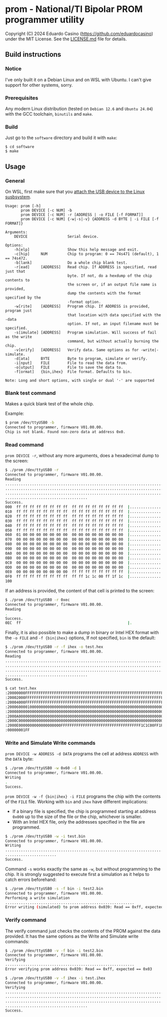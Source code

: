 # prom - National/TI Bipolar PROM programmer utility

Copyright (C) 2024 Eduardo Casino (https://github.com/eduardocasino) under the MIT License. See the [LICENSE.md](https://github.com/eduardocasino/TI-Bipolar-PROM-programmer-shield/blob/main/software/LICENSE.md) file for details.

## Build instructions

### Notice

I've only built it on a Debian Linux and on WSL with Ubuntu. I can't give support for other systems, sorry.

### Prerequisites

Any modern Linux distribution (tested on `Debian 12.6` and `Ubuntu 24.04`) with the GCC toolchain, `binutils` and `make`.

### Build

Just go to the `software` directory and build it with `make`:
```console
$ cd software
$ make
```

## Usage

### General

On WSL, first make sure that you [attach the USB device to the Linux susbsystem](https://learn.microsoft.com/en-us/windows/wsl/connect-usb#attach-a-usb-device).

```text
Usage: prom [-h]
       prom DEVICE [-c NUM] -b
       prom DEVICE [-c NUM] -r [ADDRESS | -o FILE [-f FORMAT]]
       prom DEVICE [-c NUM] {-w|-s|-v} {ADDRESS -d BYTE | -i FILE [-f FORMAT]}

Arguments:
    DEVICE                  Serial device.

Options:
    -h[elp]                 Show this help message and exit.
    -c[hip]     NUM         Chip to program: 0 == 74s471 (default), 1 == 74s472.
    -b[lank]                Do a whole chip blank test.
    -r[ead]     [ADDRESS]   Read chip. If ADDRESS is specified, read just that
                            byte. If not, do a hexdump of the chip contents to
                            the screen or, if an output file name is provided,
                            dump the contents with the format specified by the
                            -format option.
    -w[rite]    [ADDRESS]   Program chip. If ADDRESS is provided, program just
                            that location with data specified with the -data
                            option. If not, an input filename must be specified.
    -s[imulate] [ADDRESS]   Program simulation. Will success of fail as the write
                            command, but without actually burning the chip.
    -v[erify]   [ADDRESS]   Verify data. Same options as for -write|-simulate.
    -d[ata]     BYTE        Byte to program, simulate or verify.
    -i[nput]    FILE        File to read the data from.
    -o[utput]   FILE        File to save the data to.
    -f[ormat]   {bin,ihex}  File format. Defaults to bin.

Note: Long and short options, with single or dual '-' are supported
```

### Blank test command

Makes a quick blank test of the whole chip.

Example:

```bash
$ prom /dev/ttyUSB0 -b
Connected to programmer, firmware V01.00.00.
Chip is not blank. Found non-zero data at address 0x0.
```

### Read command

`prom DEVICE -r`, without any more arguments, does a hexadecimal dump to the screen:

```bash
$ ./prom /dev/ttyUSB0 -r
Connected to programmer, firmware V01.00.00.
Reading
.........................................................................
.........................................................................
.........................................................................
.....................................
Success.
000  ff ff ff ff ff ff ff ff  ff ff ff ff ff ff ff ff  |................|
010  ff ff ff ff ff ff ff ff  ff ff ff ff ff ff ff ff  |................|
020  ff ff ff ff ff ff ff ff  ff ff ff ff ff ff ff ff  |................|
030  ff ff ff ff ff ff ff ff  ff ff ff ff ff ff ff ff  |................|
040  ff ff ff ff ff ff ff ff  ff ff ff ff ff ff ff ff  |................|
050  ff ff ff ff ff ff ff ff  ff ff ff ff ff ff ff ff  |................|
060  01 00 00 00 00 00 00 00  00 00 00 00 00 00 00 00  |................|
070  00 00 00 00 00 00 00 00  00 00 00 00 00 00 00 00  |................|
080  00 00 00 00 00 00 00 00  00 00 00 00 00 00 00 00  |................|
090  00 00 00 00 00 00 00 00  00 00 00 00 00 00 00 00  |................|
0A0  00 00 00 00 00 00 00 00  00 00 00 00 00 00 00 00  |................|
0B0  00 00 00 00 00 00 00 00  00 00 00 00 00 00 00 00  |................|
0C0  00 00 00 00 00 00 00 00  00 00 00 00 00 00 00 00  |................|
0D0  00 00 00 00 00 00 00 00  00 00 00 00 00 00 00 00  |................|
0E0  00 00 00 00 00 00 00 00  ff ff ff ff ff ff ff ff  |................|
0F0  ff ff ff ff ff ff ff ff  ff ff 1c 1c 00 ff 1f 1c  |................|
100
```

If an address is provided, the content of that cell is printed to the screen:

```bash
$ ./prom /dev/ttyUSB0 -r 0xec
Connected to programmer, firmware V01.00.00.
Reading
.
Success.
0EC  ff                                                |.               |
```

Finally, it is also possible to make a dump in binary or Intel HEX format with the `-o FILE` and `-f {bin|ihex}` options, If not specified, `bin` is the default:

```bash
$ ./prom /dev/ttyUSB0 -r -f ihex -o test.hex
Connected to programmer, firmware V01.00.00.
Reading
.........................................................................
.........................................................................
.........................................................................
.....................................
Success.

$ cat test.hex
:20000000FFFFFFFFFFFFFFFFFFFFFFFFFFFFFFFFFFFFFFFFFFFFFFFFFFFFFFFFFFFFFFFF00
:20002000FFFFFFFFFFFFFFFFFFFFFFFFFFFFFFFFFFFFFFFFFFFFFFFFFFFFFFFFFFFFFFFFE0
:20004000FFFFFFFFFFFFFFFFFFFFFFFFFFFFFFFFFFFFFFFFFFFFFFFFFFFFFFFFFFFFFFFFC0
:2000600001000000000000000000000000000000000000000000000000000000000000007F
:20008000000000000000000000000000000000000000000000000000000000000000000060
:2000A000000000000000000000000000000000000000000000000000000000000000000040
:2000C000000000000000000000000000000000000000000000000000000000000000000020
:2000E0000000000000000000FFFFFFFFFFFFFFFFFFFFFFFFFFFFFFFFFFFF1C1C00FF1F1CA0
:00000001FF
```

### Write and Simulate Write commands

`prom DEVICE -w ADDRESS -d DATA` programs the cell at address `ADDRESS` with the `DATA` byte:

```bash
$ ./prom /dev/ttyUSB0 -w 0x60 -d 1
Connected to programmer, firmware V01.00.00.
Writing
.
Success.
```

`prom DEVICE -w -f {bin|ihex} -i FILE` programs the chip with the contents of the `FILE` file. Working with `bin` and `ihex` have different implications:

* If a binary file is specified, the chip is programmed starting at address `0x000` up to the size of the file or the chip, whichever is smaller.
* With an Intel HEX file, only the addresses specified in the file are programmed.

```bash
$ ./prom /dev/ttyUSB0 -w -i test.bin
Connected to programmer, firmware V01.00.00.
Writing
.........................................................................
.......................
Success.
```

Command `-s` works exactly the same as `-w`, but without programming to the chip. It is strongly suggested to execute first a simulation as it helps to catch errors beforehand:

```bash
$ ./prom /dev/ttyUSB0 -s -f bin -i test2.bin
Connected to programmer, firmware V01.00.00.
Performing a write simulation
..........................................................
Error writing (simulated) to prom address 0x039: Read == 0xff, expected == 0x03
```

### Verify command

The verify command just checks the contents of the PROM against the data provided. It has the same options as the Write and Simulate write commands:

```bash
$ ./prom /dev/ttyUSB0 -v -f bin -i test2.bin
Connected to programmer, firmware V01.00.00.
Verifying
..........................................................
Error verifying prom address 0x039: Read == 0xff, expected == 0x03

$ ./prom /dev/ttyUSB0 -v -f ihex -i test.ihex
Connected to programmer, firmware V01.00.00.
Verifying
.........................................................................
.........................................................................
.........................................................................
.....................................
Success.
```
